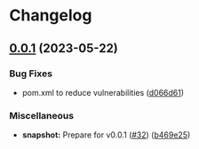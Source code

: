 # Changelog

## [0.0.1](https://github.com/steve-todorov/s3fs-nio-release/compare/v0.0.1-SNAPSHOT...v0.0.1) (2023-05-22)


### Bug Fixes

* pom.xml to reduce vulnerabilities ([d066d61](https://github.com/steve-todorov/s3fs-nio-release/commit/d066d610b9523e39f8cffaea946e950f34f568ee))


### Miscellaneous

* **snapshot:** Prepare for v0.0.1 ([#32](https://github.com/steve-todorov/s3fs-nio-release/issues/32)) ([b469e25](https://github.com/steve-todorov/s3fs-nio-release/commit/b469e2515f12b7739270ba2718b30010ac1d5278))
